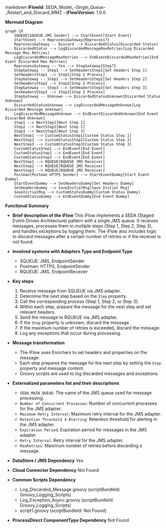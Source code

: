 markdown
**iFlowId**: SEDA_Model_-_Single_Queue_-_Restart_and_Discard_MMZ - **iFlowVersion**: 1.0.0

**Mermaid Diagram**
```mermaid
graph LR
    SQUEUE[SQUEUE JMS Sender] --> StartEvent[Start Event]
    StartEvent --> ReprocessGateway{Reprocess?}
    ReprocessGateway -- Discard --> DiscardedStatus[Discarded Status]
    DiscardedStatus --> LogDiscardedMessageMaxRetries[Log Discarded Message Max Retries]
    LogDiscardedMessageMaxRetries --> EndEventDiscardedMaxRetries[End Event Discarded Max Retries]
    ReprocessGateway -- Yes --> StepGateway{Step?}
    StepGateway -- Step1 --> SetHeadersStep1[Set Headers Step 1]
    SetHeadersStep1 --> Step1[Step 1 Process]
    StepGateway -- Step2 --> SetHeadersStep2[Set Headers Step 2]
    SetHeadersStep2 --> Step2[Step 2 Process]
    StepGateway -- Step3 --> SetHeadersStep3[Set Headers Step 3]
    SetHeadersStep3 --> Step3[Step 3 Process]
    StepGateway -- Unknown --> DiscardedStatusUnknown[Discarded Status Unknown]
    DiscardedStatusUnknown --> LogDiscardedMessageUnknown[Log Discarded Message Unknown]
    LogDiscardedMessageUnknown --> EndEventDiscardedUnknown[End Event Discarded Unknown]
    Step1 --> NextStep1[Next Step 1]
    Step2 --> NextStep2[Next Step 2]
    Step3 --> NextStep3[Next Step 3]
    NextStep1 --> CustomStatusStep1[Custom Status Step 1]
    NextStep2 --> CustomStatusStep2[Custom Status Step 2]
    NextStep3 --> CustomStatusStep3[Custom Status Step 3]
    CustomStatusStep1 --> EndEvent[End Event]
    CustomStatusStep2 --> EndEvent[End Event]
    CustomStatusStep3 --> EndEvent[End Event]
    NextStep1 --> RQUEUE[RQUEUE JMS Receiver]
    NextStep2 --> RQUEUE[RQUEUE JMS Receiver]
    NextStep3 --> RQUEUE[RQUEUE JMS Receiver]
    Postman[Postman HTTPS Sender] --> StartEventDummy[Start Event Dummy]
    StartEventDummy --> SetHeadersDummy[Set Headers Dummy]
    SetHeadersDummy --> SaveInitialMsg[Save Initial Msg]
    SaveInitialMsg --> CustomStatusDummy[Custom Status Dummy]
    CustomStatusDummy --> EndEventDummy[End Event Dummy]
```

**Functional Summary**
- **Brief description of the iFlow**
This iFlow implements a SEDA (Staged Event-Driven Architecture) pattern with a single JMS queue. It receives messages, processes them in multiple steps (Step 1, Step 2, Step 3), and handles exceptions by logging them. The iFlow also includes logic to discard messages after a certain number of retries or if the receiver is not found.

- **Involved systems with Adapters Type and Endpoint Type**
    - SQUEUE: JMS, EndpointSender
    - Postman: HTTPS, EndpointSender
    - RQUEUE: JMS, EndpointRecevier

- **Key steps**
    1. Receive message from SQUEUE via JMS adapter.
    2. Determine the next step based on the `Step` property.
    3. Call the corresponding process (Step 1, Step 2, or Step 3).
    4. Within each step, prepare the message for the next step and set relevant headers.
    5. Send the message to RQUEUE via JMS adapter.
    6. If the `Step` property is unknown, discard the message.
    7. If the maximum number of retries is exceeded, discard the message.
    8. Log any exceptions that occur during processing.

- **Message transformation**
    - The iFlow uses Enrichers to set headers and properties on the message.
    - Each step prepares the message for the next step by setting the `Step` property and message content.
    - Groovy scripts are used to log discarded messages and exceptions.

- **Externalized parameters list and their descriptions**
    - `SEDA_MAIN_QUEUE`: The name of the JMS queue used for message processing.
    - `Number of Concurrent Processes`: Number of concurrent processes for the JMS adapter.
    - `Maximum Retry Interval`: Maximum retry interval for the JMS adapter.
    - `Retention Threshold 4 Alerting`: Retention threshold for alerting in the JMS adapter.
    - `Expiration Period`: Expiration period for messages in the JMS adapter.
    - `Retry Interval`: Retry interval for the JMS adapter.
    - `MaxRetries`: Maximum number of retries before discarding a message.

- **DataStore / JMS Dependency**
Yes

- **Cloud Connector Dependency**
Not Found

- **Common Scripts Dependency**
    - Log_Discarded_Message.groovy (scriptBundleId: Groovy_Logging_Scripts)
    - Log_Exception_Async.groovy (scriptBundleId: Groovy_Logging_Scripts)
    - script1.groovy (scriptBundleId: Not Found)

- **ProcessDirect ComponentType Dependency**
Not Found